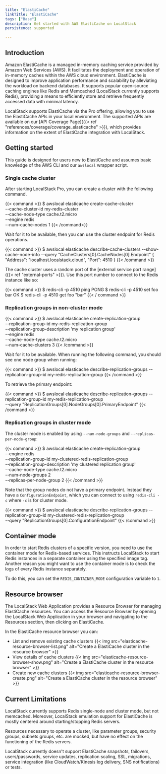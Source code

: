 ```yaml
---
title: "ElastiCache"
linkTitle: "ElastiCache"
tags: ["Base"]
description: Get started with AWS ElastiCache on LocalStack
persistence: supported

---
```


## Introduction

Amazon ElastiCache is a managed in-memory caching service provided by Amazon Web Services (AWS).
It facilitates the deployment and operation of in-memory caches within the AWS cloud environment.
ElastiCache is designed to improve application performance and scalability by alleviating the workload on backend databases.
It supports popular open-source caching engines like Redis and Memcached (LocalStack currently supports Redis),
providing a means to efficiently store and retrieve frequently accessed data with minimal latency.

LocalStack supports ElastiCache via the Pro offering, allowing you to use the ElastiCache APIs in your local environment.
The supported APIs are available on our [API Coverage Page]({{< ref "references/coverage/coverage_elasticache" >}}),
which provides information on the extent of ElastiCache integration with LocalStack.

## Getting started

This guide is designed for users new to ElastiCache and assumes basic knowledge of the AWS CLI and our `awslocal` wrapper script.

### Single cache cluster

After starting LocalStack Pro, you can create a cluster with the following command.

{{< command >}}
$ awslocal elasticache create-cache-cluster \
  --cache-cluster-id my-redis-cluster \
  --cache-node-type cache.t2.micro \
  --engine redis \
  --num-cache-nodes 1
{{< /command>}}

Wait for it to be available, then you can use the cluster endpoint for Redis operations.

{{< command >}}
$ awslocal elasticache describe-cache-clusters --show-cache-node-info --query "CacheClusters[0].CacheNodes[0].Endpoint"
{
  "Address": "localhost.localstack.cloud",
  "Port": 4510
}
{{< /command >}}

The cache cluster uses a random port of the [external service port range]({{< ref "external-ports" >}}).
Use this port number to connect to the Redis instance like so:

{{< command >}}
$ redis-cli -p 4510 ping
PONG
$ redis-cli -p 4510 set foo bar
OK
$ redis-cli -p 4510 get foo
"bar"
{{< / command >}}

### Replication groups in non-cluster mode

{{< command >}}
$ awslocal elasticache create-replication-group \
  --replication-group-id my-redis-replication-group \
  --replication-group-description 'my replication group' \
  --engine redis \
  --cache-node-type cache.t2.micro \
  --num-cache-clusters 3
{{< /command >}}

Wait for it to be available.
When running the following command, you should see one node group when running:

{{< command >}}
$ awslocal elasticache describe-replication-groups --replication-group-id my-redis-replication-group
{{< /command >}}

To retrieve the primary endpoint:

{{< command >}}
$ awslocal elasticache describe-replication-groups --replication-group-id my-redis-replication-group \
  --query "ReplicationGroups[0].NodeGroups[0].PrimaryEndpoint"
{{< /command >}}

### Replication groups in cluster mode

The cluster mode is enabled by using `--num-node-groups` and `--replicas-per-node-group`:

{{< command >}}
$ awslocal elasticache create-replication-group \
  --engine redis \
  --replication-group-id my-clustered-redis-replication-group \
  --replication-group-description 'my clustered replication group' \
  --cache-node-type cache.t2.micro \
  --num-node-groups 2 \
  --replicas-per-node-group 2
{{< /command >}}

Note that the group nodes do not have a primary endpoint.
Instead they have a `ConfigurationEndpoint`, which you can connect to using `redis-cli -c` where `-c` is for cluster mode.

{{< command >}}
$ awslocal elasticache describe-replication-groups --replication-group-id my-clustered-redis-replication-group \
    --query "ReplicationGroups[0].ConfigurationEndpoint"
{{< /command >}}

## Container mode

In order to start Redis clusters of a specific version, you need to use the container mode for Redis-based services.
This instructs LocalStack to start Redis instances in a separate container using the specified image tag.
Another reason you might want to use the container mode is to check the logs of every Redis instance separately.

To do this, you can set the `REDIS_CONTAINER_MODE` configuration variable to `1`.

## Resource browser

The LocalStack Web Application provides a Resource Browser for managing ElastiCache resources.
You can access the Resource Browser by opening the LocalStack Web Application in your browser and navigating to the Resources section, then clicking on ElastiCache.

In the ElastiCache resource browser you can:

* List and remove existing cache clusters
  {{< img src="elasticache-resource-browser-list.png" alt="Create a ElastiCache cluster in the resource browser" >}}
* View details of cache clusters
  {{< img src="elasticache-resource-browser-show.png" alt="Create a ElastiCache cluster in the resource browser" >}}
* Create new cache clusters
  {{< img src="elasticache-resource-browser-create.png" alt="Create a ElastiCache cluster in the resource browser" >}}

## Current Limitations

LocalStack currently supports Redis single-node and cluster mode, but not memcached.
Moreover, LocalStack emulation support for ElastiCache is mostly centered around starting/stopping Redis servers.

Resources necessary to operate a cluster, like parameter groups, security groups, subnets groups, etc. are mocked, but have no effect on the functioning of the Redis servers.

LocalStack currently doesn't support ElastiCache snapshots, failovers, users/passwords, service updates, replication scaling, SSL, migrations, service integration (like CloudWatch/Kinesis log delivery, SNS notifications) or tests.
